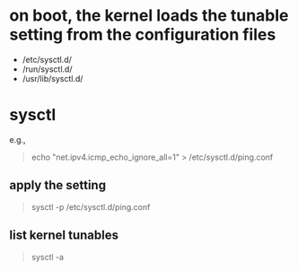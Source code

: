 # on boot, the kernel loads the tunable setting from the configuration files
- /etc/sysctl.d/
- /run/sysctl.d/
- /usr/lib/sysctl.d/

# sysctl
e.g.,
> echo "net.ipv4.icmp_echo_ignore_all=1" > /etc/sysctl.d/ping.conf
## apply the setting
> sysctl -p /etc/sysctl.d/ping.conf
## list kernel tunables
> sysctl -a
